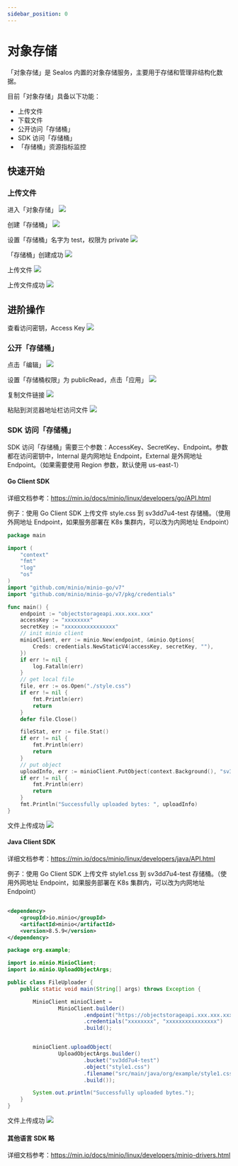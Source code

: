 ```yaml
---
sidebar_position: 0
---
```


# 对象存储

「对象存储」是 Sealos 内置的对象存储服务，主要用于存储和管理非结构化数据。

目前「对象存储」具备以下功能：

- 上传文件
- 下载文件
- 公开访问「存储桶」
- SDK 访问「存储桶」
- 「存储桶」资源指标监控

## 快速开始

### 上传文件

进入「对象存储」
![](./images/1.png)

创建「存储桶」
![](./images/2.png)

设置「存储桶」名字为 test，权限为 private
![](./images/3.png)

「存储桶」创建成功
![](./images/4.png)

上传文件
![](./images/5.png)

上传文件成功
![](./images/6.png)

## 进阶操作

查看访问密钥，Access Key
![](./images/11.png)

### 公开「存储桶」

点击「编辑」
![](./images/7.png)

设置「存储桶权限」为 publicRead，点击「应用」
![](./images/8.png)

复制文件链接
![](./images/9.png)

粘贴到浏览器地址栏访问文件
![](./images/10.png)

### SDK 访问「存储桶」

SDK 访问「存储桶」需要三个参数：AccessKey、SecretKey、Endpoint。参数都在访问密钥中，Internal 是内网地址 Endpoint，External 是外网地址
Endpoint。（如果需要使用 Region 参数，默认使用 us-east-1）

#### Go Client SDK

详细文档参考：https://min.io/docs/minio/linux/developers/go/API.html

例子：使用 Go Client SDK 上传文件 style.css 到 sv3dd7u4-test 存储桶。（使用外网地址 Endpoint，如果服务部署在 K8s
集群内，可以改为内网地址 Endpoint）

```go
package main

import (
	"context"
	"fmt"
	"log"
	"os"
)
import "github.com/minio/minio-go/v7"
import "github.com/minio/minio-go/v7/pkg/credentials"

func main() {
	endpoint := "objectstorageapi.xxx.xxx.xxx"
	accessKey := "xxxxxxxx"
	secretKey := "xxxxxxxxxxxxxxxx"
	// init minio client
	minioClient, err := minio.New(endpoint, &minio.Options{
		Creds: credentials.NewStaticV4(accessKey, secretKey, ""),
	})
	if err != nil {
		log.Fatalln(err)
	}
	// get local file
	file, err := os.Open("./style.css")
	if err != nil {
		fmt.Println(err)
		return
	}
	defer file.Close()

	fileStat, err := file.Stat()
	if err != nil {
		fmt.Println(err)
		return
	}
	// put object
	uploadInfo, err := minioClient.PutObject(context.Background(), "sv3dd7u4-test", "style.css", file, fileStat.Size(), minio.PutObjectOptions{ContentType: "text/css"})
	if err != nil {
		fmt.Println(err)
		return
	}
	fmt.Println("Successfully uploaded bytes: ", uploadInfo)
}
```

文件上传成功
![](./images/12.png)

#### Java Client SDK

详细文档参考：https://min.io/docs/minio/linux/developers/java/API.html

例子：使用 Go Client SDK 上传文件 style1.css 到 sv3dd7u4-test 存储桶。（使用外网地址 Endpoint，如果服务部署在 K8s
集群内，可以改为内网地址 Endpoint）

```xml

<dependency>
    <groupId>io.minio</groupId>
    <artifactId>minio</artifactId>
    <version>8.5.9</version>
</dependency>
```

```java
package org.example;

import io.minio.MinioClient;
import io.minio.UploadObjectArgs;

public class FileUploader {
    public static void main(String[] args) throws Exception {

        MinioClient minioClient =
                MinioClient.builder()
                        .endpoint("https://objectstorageapi.xxx.xxx.xxx")
                        .credentials("xxxxxxxx", "xxxxxxxxxxxxxxxx")
                        .build();


        minioClient.uploadObject(
                UploadObjectArgs.builder()
                        .bucket("sv3dd7u4-test")
                        .object("style1.css")
                        .filename("src/main/java/org/example/style1.css")
                        .build());

        System.out.println("Successfully uploaded bytes.");
    }
}
```

文件上传成功
![](./images/13.png)

#### 其他语言 SDK 略

详细文档参考：https://min.io/docs/minio/linux/developers/minio-drivers.html






